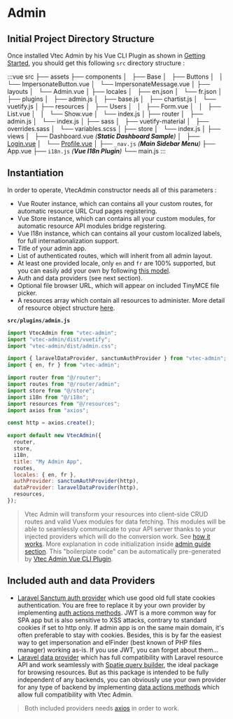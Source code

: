# Admin

## Initial Project Directory Structure

Once installed Vtec Admin by his Vue CLI Plugin as shown in [Getting Started](getting-started), you should get this following `src` directory structure :

:::vue
src
├── assets
├── components
│   ├── Base
│   ├── Buttons
│   │   └── ImpersonateButton.vue
│   └── ImpersonateMessage.vue
│
├── layouts
│   └── Admin.vue
│
├── locales
│   ├── en.json
│   └── fr.json
│
├── plugins
│   ├── admin.js
│   ├── base.js
│   ├── chartist.js
│   └── vuetify.js
│
├── resources
│   ├── Users
│   │   ├── Form.vue
│   │   ├── List.vue
│   │   └── Show.vue
│   └── index.js
│
├── router
│   ├── admin.js
│   └── index.js
│
├── sass
│   ├── vuetify-material
│   ├── overrides.sass
│   └── variables.scss
│
├── store
│   └── index.js
│
├── views
│   ├── Dashboard.vue _(**Static Dashboard Sample**)_
│   ├── [Login.vue](authentication#login-page)
│   └── [Profile.vue](authentication#profile-page)
│
├── `_nav.js` _(**Main Sidebar Menu**)_
├── App.vue
├── `i18n.js` _(**Vue I18n Plugin**)_
└── main.js
:::

## Instantiation

In order to operate, VtecAdmin constructor needs all of this parameters :

* Vue Router instance, which can contains all your custom routes, for automatic resource URL Crud pages registering.
* Vue Store instance, which can contains all your custom modules, for automatic resource API modules bridge registering.
* Vue I18n instance, which can contains all your custom localized labels, for full internationalization support.
* Title of your admin app.
* List of authenticated routes, which will inherit from all admin layout.
* At least one provided locale, only `en` and `fr` are 100% supported, but you can easily add your own by following [this model](src/locales/fr.json).
* Auth and data providers (see next section).
* Optional file browser URL, which will appear on included TinyMCE file picker.
* A resources array which contain all resources to administer. More detail of resource object structure [here](resources).

**`src/plugins/admin.js`**

```js
import VtecAdmin from "vtec-admin";
import "vtec-admin/dist/vuetify";
import "vtec-admin/dist/admin.css";

import { laravelDataProvider, sanctumAuthProvider } from "vtec-admin";
import { en, fr } from "vtec-admin";

import router from "@/router";
import routes from "@/router/admin";
import store from "@/store";
import i18n from "@/i18n";
import resources from "@/resources";
import axios from "axios";

const http = axios.create();

export default new VtecAdmin({
  router,
  store,
  i18n,
  title: "My Admin App",
  routes,
  locales: { en, fr },
  authProvider: sanctumAuthProvider(http),
  dataProvider: laravelDataProvider(http),
  resources,
});
```

> Vtec Admin will transform your resources into client-side CRUD routes and valid Vuex modules for data fetching. This modules will be able to seamlessly communicate to your API server thanks to your injected providers which will do the conversion work. See [how it works](guide/#how-it-works). More explanation in code initialization inside [admin guide section](guide/admin). This "boilerplate code" can be automatically pre-generated by [Vtec Admin Vue CLI Plugin](https://www.npmjs.com/package/vue-cli-plugin-vtec-admin).

## Included auth and data Providers

* [Laravel Sanctum auth provider](src/providers/sanctumAuthProvider.js) which use good old full state cookies authentication. You are free to replace it by your own provider by implementing [auth actions methods](src/utils/authActions.js). JWT is a more common way for SPA app but is also sensitive to XSS attacks, contrary to standard cookies if set to http only. If admin app is on the same main domain, it's often preferable to stay with cookies. Besides, this is by far the easiest way to get impersonation and elFinder (best known of PHP files manager) working as-is. If you use JWT, you can forget about them...
* [Laravel data provider](src/providers/data/laravel.js) which has full compatibility with Laravel resource API and work seamlessly with [Spatie query builder](https://github.com/spatie/laravel-query-builder), the ideal package for browsing resources. But as this package is intended to be fully independent of any backends, you can obviously use your own provider for any type of backend by implementing [data actions methods](src/utils/dataActions.js) which allow full compatibility with Vtec Admin.

> Both included providers needs [axios](https://github.com/axios/axios) in order to work.
